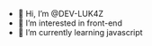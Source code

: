 - 👋 Hi, I’m @DEV-LUK4Z
- 👀 I’m interested in front-end
- 🌱 I’m currently learning javascript

<!---
DEV-LUK4Z/DEV-LUK4Z is a ✨ special ✨ repository because its `README.md` (this file) appears on your GitHub profile.
You can click the Preview link to take a look at your changes.
--->
